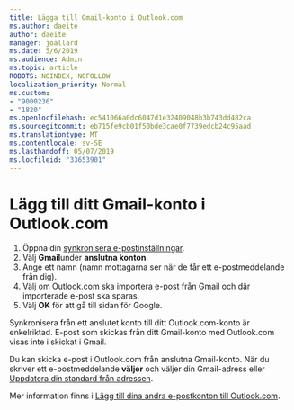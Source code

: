 ```yaml
---
title: Lägga till Gmail-konto i Outlook.com
ms.author: daeite
author: daeite
manager: joallard
ms.date: 5/6/2019
ms.audience: Admin
ms.topic: article
ROBOTS: NOINDEX, NOFOLLOW
localization_priority: Normal
ms.custom:
- "9000236"
- "1820"
ms.openlocfilehash: ec541066a0dc6047d1e32409048b3b743dd482ca
ms.sourcegitcommit: eb715fe9cb01f50bde3cae0f7739edcb24c95aad
ms.translationtype: MT
ms.contentlocale: sv-SE
ms.lasthandoff: 05/07/2019
ms.locfileid: "33653901"
---
```

# <a name="add-your-gmail-account-to-outlookcom"></a>Lägg till ditt Gmail-konto i Outlook.com

1. Öppna din [synkronisera e-postinställningar](https://go.microsoft.com/fwlink/?linkid=875264).
2. Välj **Gmail**under **anslutna konton**.
3. Ange ett namn (namn mottagarna ser när de får ett e-postmeddelande från dig).
4. Välj om Outlook.com ska importera e-post från Gmail och där importerade e-post ska sparas.
5. Välj **OK** för att gå till sidan för Google.

Synkronisera från ett anslutet konto till ditt Outlook.com-konto är enkelriktad. E-post som skickas från ditt Gmail-konto med Outlook.com visas inte i skickat i Gmail.

Du kan skicka e-post i Outlook.com från anslutna Gmail-konto. När du skriver ett e-postmeddelande **väljer** och väljer din Gmail-adress eller [Uppdatera din standard från adressen](https://go.microsoft.com/fwlink/?linkid=875264).

Mer information finns i [Lägg till dina andra e-postkonton till Outlook.com](https://support.office.com/article/c5224df4-5885-4e79-91ba-523aa743f0ba).